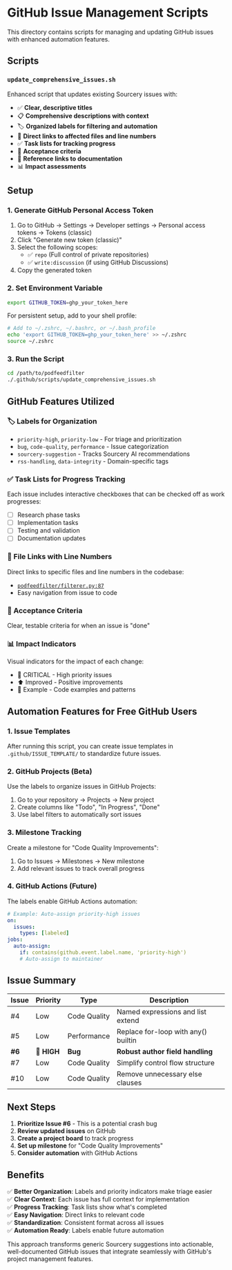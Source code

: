 # GitHub Issue Management Scripts

This directory contains scripts for managing and updating GitHub issues with enhanced automation features.

## Scripts

### `update_comprehensive_issues.sh`

Enhanced script that updates existing Sourcery issues with:
- ✅ **Clear, descriptive titles**
- 📋 **Comprehensive descriptions with context**
- 🏷️ **Organized labels for filtering and automation**
- 📂 **Direct links to affected files and line numbers**
- ✅ **Task lists for tracking progress**
- 🎯 **Acceptance criteria**
- 🔗 **Reference links to documentation**
- 📊 **Impact assessments**

## Setup

### 1. Generate GitHub Personal Access Token

1. Go to GitHub → Settings → Developer settings → Personal access tokens → Tokens (classic)
2. Click "Generate new token (classic)"
3. Select the following scopes:
   - ✅ `repo` (Full control of private repositories)
   - ✅ `write:discussion` (if using GitHub Discussions)
4. Copy the generated token

### 2. Set Environment Variable

```bash
export GITHUB_TOKEN=ghp_your_token_here
```

For persistent setup, add to your shell profile:

```bash
# Add to ~/.zshrc, ~/.bashrc, or ~/.bash_profile
echo 'export GITHUB_TOKEN=ghp_your_token_here' >> ~/.zshrc
source ~/.zshrc
```

### 3. Run the Script

```bash
cd /path/to/podfeedfilter
./.github/scripts/update_comprehensive_issues.sh
```

## GitHub Features Utilized

### 🏷️ Labels for Organization
- `priority-high`, `priority-low` - For triage and prioritization
- `bug`, `code-quality`, `performance` - Issue categorization
- `sourcery-suggestion` - Tracks Sourcery AI recommendations
- `rss-handling`, `data-integrity` - Domain-specific tags

### ✅ Task Lists for Progress Tracking
Each issue includes interactive checkboxes that can be checked off as work progresses:
- [ ] Research phase tasks
- [ ] Implementation tasks  
- [ ] Testing and validation
- [ ] Documentation updates

### 📂 File Links with Line Numbers
Direct links to specific files and line numbers in the codebase:
- [`podfeedfilter/filterer.py:87`](https://github.com/jkdelauney/podfeedfilter/blob/main/podfeedfilter/filterer.py#L87)
- Easy navigation from issue to code

### 🎯 Acceptance Criteria
Clear, testable criteria for when an issue is "done"

### 📊 Impact Indicators
Visual indicators for the impact of each change:
- 🚨 CRITICAL - High priority issues
- ⬆️ Improved - Positive improvements
- 🔧 Example - Code examples and patterns

## Automation Features for Free GitHub Users

### 1. Issue Templates
After running this script, you can create issue templates in `.github/ISSUE_TEMPLATE/` to standardize future issues.

### 2. GitHub Projects (Beta)
Use the labels to organize issues in GitHub Projects:
1. Go to your repository → Projects → New project
2. Create columns like "Todo", "In Progress", "Done"
3. Use label filters to automatically sort issues

### 3. Milestone Tracking
Create a milestone for "Code Quality Improvements":
1. Go to Issues → Milestones → New milestone
2. Add relevant issues to track overall progress

### 4. GitHub Actions (Future)
The labels enable GitHub Actions automation:
```yaml
# Example: Auto-assign priority-high issues
on:
  issues:
    types: [labeled]
jobs:
  auto-assign:
    if: contains(github.event.label.name, 'priority-high')
    # Auto-assign to maintainer
```

## Issue Summary

| Issue | Priority | Type | Description |
|-------|----------|------|-------------|
| #4 | Low | Code Quality | Named expressions and list extend |
| #5 | Low | Performance | Replace for-loop with any() builtin |
| **#6** | **🚨 HIGH** | **Bug** | **Robust author field handling** |
| #7 | Low | Code Quality | Simplify control flow structure |
| #10 | Low | Code Quality | Remove unnecessary else clauses |

## Next Steps

1. **Prioritize Issue #6** - This is a potential crash bug
2. **Review updated issues** on GitHub
3. **Create a project board** to track progress
4. **Set up milestone** for "Code Quality Improvements"
5. **Consider automation** with GitHub Actions

## Benefits

✅ **Better Organization**: Labels and priority indicators make triage easier  
✅ **Clear Context**: Each issue has full context for implementation  
✅ **Progress Tracking**: Task lists show what's completed  
✅ **Easy Navigation**: Direct links to relevant code  
✅ **Standardization**: Consistent format across all issues  
✅ **Automation Ready**: Labels enable future automation  

This approach transforms generic Sourcery suggestions into actionable, well-documented GitHub issues that integrate seamlessly with GitHub's project management features.
